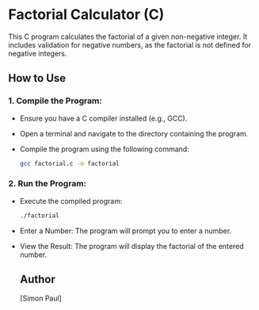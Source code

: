 # Factorial Calculator (C)

This C program calculates the factorial of a given non-negative integer. It includes validation for negative numbers, as the factorial is not defined for negative integers.
## How to Use

### 1. Compile the Program:
- Ensure you have a C compiler installed (e.g., GCC).
- Open a terminal and navigate to the directory containing the program.
- Compile the program using the following command:

    ```bash
    gcc factorial.c -o factorial
    ```

### 2. Run the Program:

- Execute the compiled program:

    ```bash
    ./factorial
    ```

- Enter a Number:
  The program will prompt you to enter a number.

- View the Result:
  The program will display the factorial of the entered number.

  ## Author
  [Simon Paul]
